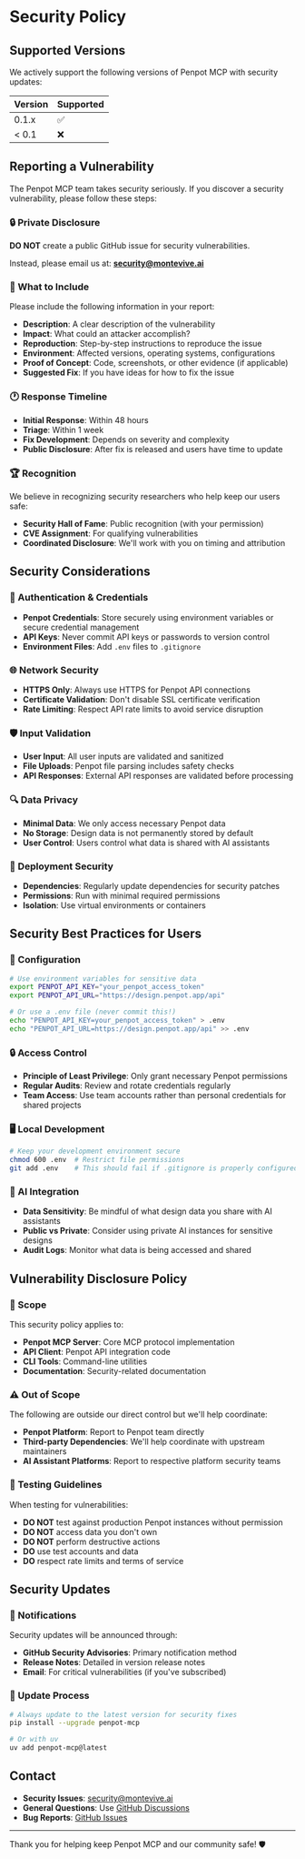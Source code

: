 # Security Policy

## Supported Versions

We actively support the following versions of Penpot MCP with security updates:

| Version | Supported          |
| ------- | ------------------ |
| 0.1.x   | :white_check_mark: |
| < 0.1   | :x:                |

## Reporting a Vulnerability

The Penpot MCP team takes security seriously. If you discover a security vulnerability, please follow these steps:

### 🔒 Private Disclosure

**DO NOT** create a public GitHub issue for security vulnerabilities.

Instead, please email us at: **security@montevive.ai**

### 📧 What to Include

Please include the following information in your report:

- **Description**: A clear description of the vulnerability
- **Impact**: What could an attacker accomplish?
- **Reproduction**: Step-by-step instructions to reproduce the issue
- **Environment**: Affected versions, operating systems, configurations
- **Proof of Concept**: Code, screenshots, or other evidence (if applicable)
- **Suggested Fix**: If you have ideas for how to fix the issue

### 🕐 Response Timeline

- **Initial Response**: Within 48 hours
- **Triage**: Within 1 week
- **Fix Development**: Depends on severity and complexity
- **Public Disclosure**: After fix is released and users have time to update

### 🏆 Recognition

We believe in recognizing security researchers who help keep our users safe:

- **Security Hall of Fame**: Public recognition (with your permission)
- **CVE Assignment**: For qualifying vulnerabilities
- **Coordinated Disclosure**: We'll work with you on timing and attribution

## Security Considerations

### 🔐 Authentication & Credentials

- **Penpot Credentials**: Store securely using environment variables or secure credential management
- **API Keys**: Never commit API keys or passwords to version control
- **Environment Files**: Add `.env` files to `.gitignore`

### 🌐 Network Security

- **HTTPS Only**: Always use HTTPS for Penpot API connections
- **Certificate Validation**: Don't disable SSL certificate verification
- **Rate Limiting**: Respect API rate limits to avoid service disruption

### 🛡️ Input Validation

- **User Input**: All user inputs are validated and sanitized
- **File Uploads**: Penpot file parsing includes safety checks
- **API Responses**: External API responses are validated before processing

### 🔍 Data Privacy

- **Minimal Data**: We only access necessary Penpot data
- **No Storage**: Design data is not permanently stored by default
- **User Control**: Users control what data is shared with AI assistants

### 🚀 Deployment Security

- **Dependencies**: Regularly update dependencies for security patches
- **Permissions**: Run with minimal required permissions
- **Isolation**: Use virtual environments or containers

## Security Best Practices for Users

### 🔧 Configuration

```bash
# Use environment variables for sensitive data
export PENPOT_API_KEY="your_penpot_access_token"
export PENPOT_API_URL="https://design.penpot.app/api"

# Or use a .env file (never commit this!)
echo "PENPOT_API_KEY=your_penpot_access_token" > .env
echo "PENPOT_API_URL=https://design.penpot.app/api" >> .env
```

### 🔒 Access Control

- **Principle of Least Privilege**: Only grant necessary Penpot permissions
- **Regular Audits**: Review and rotate credentials regularly
- **Team Access**: Use team accounts rather than personal credentials for shared projects

### 🖥️ Local Development

```bash
# Keep your development environment secure
chmod 600 .env  # Restrict file permissions
git add .env    # This should fail if .gitignore is properly configured
```

### 🤖 AI Integration

- **Data Sensitivity**: Be mindful of what design data you share with AI assistants
- **Public vs Private**: Consider using private AI instances for sensitive designs
- **Audit Logs**: Monitor what data is being accessed and shared

## Vulnerability Disclosure Policy

### 🎯 Scope

This security policy applies to:

- **Penpot MCP Server**: Core MCP protocol implementation
- **API Client**: Penpot API integration code
- **CLI Tools**: Command-line utilities
- **Documentation**: Security-related documentation

### ⚠️ Out of Scope

The following are outside our direct control but we'll help coordinate:

- **Penpot Platform**: Report to Penpot team directly
- **Third-party Dependencies**: We'll help coordinate with upstream maintainers
- **AI Assistant Platforms**: Report to respective platform security teams

### 🚫 Testing Guidelines

When testing for vulnerabilities:

- **DO NOT** test against production Penpot instances without permission
- **DO NOT** access data you don't own
- **DO NOT** perform destructive actions
- **DO** use test accounts and data
- **DO** respect rate limits and terms of service

## Security Updates

### 📢 Notifications

Security updates will be announced through:

- **GitHub Security Advisories**: Primary notification method
- **Release Notes**: Detailed in version release notes
- **Email**: For critical vulnerabilities (if you've subscribed)

### 🔄 Update Process

```bash
# Always update to the latest version for security fixes
pip install --upgrade penpot-mcp

# Or with uv
uv add penpot-mcp@latest
```

## Contact

- **Security Issues**: security@montevive.ai
- **General Questions**: Use [GitHub Discussions](https://github.com/montevive/penpot-mcp/discussions)
- **Bug Reports**: [GitHub Issues](https://github.com/montevive/penpot-mcp/issues)

---

Thank you for helping keep Penpot MCP and our community safe! 🛡️
